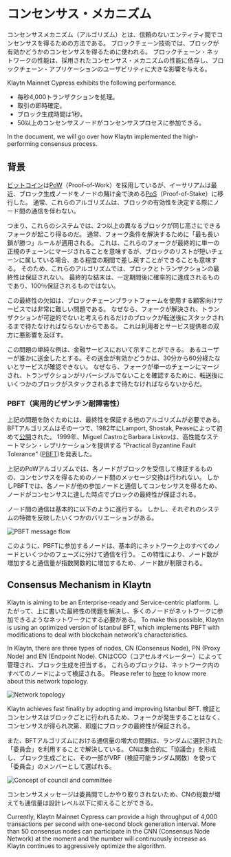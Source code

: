 # コンセンサス・メカニズム

コンセンサスメカニズム（アルゴリズム）とは、信頼のないエンティティ間でコンセンサスを得るための方法である。 ブロックチェーン技術では、ブロックが有効かどうかのコンセンサスを得るために使われる。 ブロックチェーン・ネットワークの性能は、採用されたコンセンサス・メカニズムの性能に依存し、ブロックチェーン・アプリケーションのユーザビリティに大きな影響を与える。

Klaytn Mainnet Cypress exhibits the following performance.

- 毎秒4,000トランザクションを処理。
- 取引の即時確定。
- ブロック生成時間は1秒。
- 50以上のコンセンサスノードがコンセンサスプロセスに参加できる。

In the document, we will go over how Klaytn implemented the high-performing consensus process.

## 背景<a id="background"></a>

[ビットコイン](https://en.wikipedia.org/wiki/Bitcoin)は[PoW](https://en.wikipedia.org/wiki/Proof_of_work)（Proof-of-Work）を採用しているが、イーサリアムは最近、ブロック生成ノードをノードの賭け金で決める[PoS](https://en.wikipedia.org/wiki/Proof_of_stake)（Proof-of-Stake）に移行した。 通常、これらのアルゴリズムは、ブロックの有効性を決定する際にノード間の通信を伴わない。

つまり、これらのシステムでは、2つ以上の異なるブロックが同じ高さにできるフォークが起こり得るのだ。 通常、フォーク条件を解決するために「最も長い鎖が勝つ」ルールが適用される。 これは、これらのフォークが最終的に単一の正規のチェーンにマージされることを意味するが、ブロックのリストが短いチェーンに属している場合、ある程度の期間で差し戻すことができることも意味する。 そのため、これらのアルゴリズムでは、ブロックとトランザクションの最終性は保証されない。 最終的な結末は、一定期間後に確率的に達成されるものであり、100％保証されるものではない。

この最終性の欠如は、ブロックチェーンプラットフォームを使用する顧客向けサービスでは非常に難しい問題である。 なぜなら、フォークが解決され、トランザクションが可逆的でないと考えられるだけのブロックが転送後にスタックされるまで待たなければならないからである。 これは利用者とサービス提供者の双方に悪影響を及ぼす。

この問題の単純な例は、金融サービスにおいて示すことができる。 あるユーザーが誰かに送金したとする。その送金が有効かどうかは、30分から60分経たないとサービスが確認できない。 なぜなら、フォークが単一のチェーンにマージされ、トランザクションがリバーシブルでないことを確認するために、転送後にいくつかのブロックがスタックされるまで待たなければならないからだ。

### PBFT（実用的ビザンチン耐障害性） <a id="pbft-practical-byzantine-fault-tolerance"></a>

上記の問題を防ぐためには、最終性を保証する他のアルゴリズムが必要である。 BFTアルゴリズムはその一つで、1982年にLamport, Shostak, Peaseによって初めて[公開](https://dl.acm.org/citation.cfm?doid=357172.357176)された。 1999年、Miguel CastroとBarbara Liskovは、高性能なステートマシン・レプリケーションを提供する "Practical Byzantine Fault Tolerance" ([PBFT](http://www.pmg.csail.mit.edu/papers/bft-tocs.pdf))を発表した。

上記のPoWアルゴリズムでは、各ノードがブロックを受信して検証するものの、コンセンサスを得るためのノード間のメッセージ交換は行われない。 しかしPBFTでは、各ノードが他の参加ノードと通信してコンセンサスを得るため、ノードがコンセンサスに達した時点でブロックの最終性が保証される。

ノード間の通信は基本的に以下のように進行する。 しかし、それぞれのシステムの特徴を反映したいくつかのバリエーションがある。

![PBFT message flow](/img/learn/pbft.png)

このように、PBFTに参加するノードは、基本的にネットワーク上のすべてのノードといくつかのフェーズに分けて通信を行う。 この特性により、ノード数が増加すると通信量が指数関数的に増加するため、ノード数が制限される。

## Consensus Mechanism in Klaytn <a id="consensus-mechanism-in-klaytn"></a>

Klaytn is aiming to be an Enterprise-ready and Service-centric platform. したがって、上に書いた最終性の問題を解決し、多くのノードがネットワークに参加できるようなネットワークにする必要がある。 To make this possible, Klaytn is using an optimized version of Istanbul BFT, which implements PBFT with modifications to deal with blockchain network's characteristics.

In Klaytn, there are three types of nodes, CN (Consensus Node), PN (Proxy Node) and EN (Endpoint Node). CNはCCO（コアセルオペレーター）によって管理され、ブロック生成を担当する。 これらのブロックは、ネットワーク内のすべてのノードによって検証される。 Please refer to [here](learn.md#network-architecture) to know more about this network topology.

![Network topology](/img/learn/klaytn_network_node.png)

Klaytn achieves fast finality by adopting and improving Istanbul BFT. 検証とコンセンサスはブロックごとに行われるため、フォークが発生することはなく、コンセンサスが得られ次第、即座にブロックの最終性が保証される。

また、BFTアルゴリズムにおける通信量の増大の問題は、ランダムに選択された「委員会」を利用することで解決している。 CNは集合的に「協議会」を形成し、ブロック生成ごとに、その一部がVRF（検証可能ランダム関数）を使って「委員会」のメンバーとして選ばれる。

![Concept of council and committee](/img/learn/council-committee.png)

コンセンサスメッセージは委員間でしかやり取りされないため、CNの総数が増えても通信量は設計レベル以下に抑えることができる。

Currently, Klaytn Mainnet Cypress can provide a high throughput of 4,000 transactions per second with one-second block generation interval. More than 50 consensus nodes can participate in the CNN (Consensus Node Network) at the moment and the number will continuously increase as Klaytn continues to aggressively optimize the algorithm.
